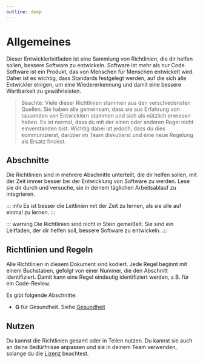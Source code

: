 ```yaml
---
outline: deep
---
```


# Allgemeines

Dieser Entwicklerleitfaden ist eine Sammlung von Richtlinien, die dir helfen sollen, bessere Software zu entwickeln.
Software ist mehr als nur Code. Software ist ein Produkt, das von Menschen für Menschen entwickelt wird.
Daher ist es wichtig, dass Standards festgelegt werden, auf die sich alle Entwickler einigen, um eine Wiedererkennung und damit eine bessere Wartbarkeit zu gewährleisten.

> Beachte: Viele dieser Richtlinien stammen aus den verschiedensten Quellen.
> Sie haben alle gemeinsam, dass sie aus Erfahrung von tausenden von Entwicklern stammen und sich als nützlich erwiesen haben.
> Es ist normal, dass du mit der einen oder anderen Regel nicht einverstanden bist.
> Wichtig dabei ist jedoch, dass du dies kommunizierst, darüber im Team diskutierst und eine neue Regelung als Ersatz findest.

## Abschnitte

Die Richtlinien sind in mehrere Abschnitte unterteilt, die dir helfen sollen, mit der Zeit immer besser bei der Entwicklung von Software zu werden.
Lese sie dir durch und versuche, sie in deinem täglichen Arbeitsablauf zu integrieren.

::: info
Es ist besser die Leitlinien mit der Zeit zu lernen, als sie alle auf einmal zu lernen.
:::

::: warning
Die Richtlinien sind nicht in Stein gemeißelt. Sie sind ein Leitfaden, der dir helfen soll, bessere Software zu entwickeln.
:::

## Richtlinien und Regeln

Alle Richtlinien in diesem Dokument sind kodiert. Jede Regel beginnt mit einem Buchstaben, gefolgt von einer Nummer, die den Abschnitt identifiziert.
Damit kann eine Regel eindeutig identifiziert werden, z.B. für ein Code-Review.

Es gibt folgende Abschnitte:

* **G** für Gesundheit. Siehe [Gesundheit](./1.health/)

## Nutzen

Du kannst die Richtlinien gesamt oder in Teilen nutzen. Du kannst sie auch an deine Bedürfnisse anpassen und sie in deinem Team verwenden,
solange du die [Lizenz](../.#license) beachtest.
